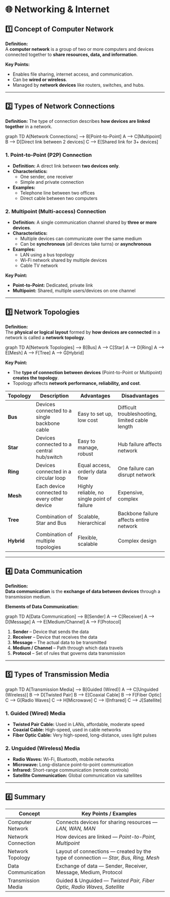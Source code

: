 # 🌐 Networking & Internet

## 1️⃣ Concept of Computer Network

**Definition:**  
A **computer network** is a group of two or more computers and devices connected together to **share resources, data, and information**.

**Key Points:**
- Enables file sharing, internet access, and communication.  
- Can be **wired or wireless**.  
- Managed by **network devices** like routers, switches, and hubs.

---

## 2️⃣ Types of Network Connections

**Definition:** The type of connection describes **how devices are linked together** in a network.  


graph TD
A[Network Connections] --> B[Point-to-Point]
A --> C[Multipoint]
B --> D[Direct link between 2 devices]
C --> E[Shared link for 3+ devices]

### **1. Point-to-Point (P2P) Connection**
- **Definition:** A direct link between **two devices only**.  
- **Characteristics:**  
  - One sender, one receiver  
  - Simple and private connection  
- **Examples:**  
  - Telephone line between two offices  
  - Direct cable between two computers  

### **2. Multipoint (Multi-access) Connection**
- **Definition:** A single communication channel shared by **three or more devices**.  
- **Characteristics:**  
  - Multiple devices can communicate over the same medium  
  - Can be **synchronous** (all devices take turns) or **asynchronous**  
- **Examples:**  
  - LAN using a bus topology  
  - Wi-Fi network shared by multiple devices  
  - Cable TV network  

**Key Point:**  
- **Point-to-Point:** Dedicated, private link  
- **Multipoint:** Shared, multiple users/devices on one channel  

---





## 3️⃣ Network Topologies

**Definition:**  
The **physical or logical layout** formed by **how devices are connected** in a network is called a **network topology**.



graph TD
A[Network Topologies] --> B[Bus]
A --> C[Star]
A --> D[Ring]
A --> E[Mesh]
A --> F[Tree]
A --> G[Hybrid]

**Key Point:**  
- The **type of connection between devices** (Point-to-Point or Multipoint) **creates the topology**.  
- Topology affects **network performance, reliability, and cost**.

| **Topology** | **Description** | **Advantages** | **Disadvantages** |
|--------------|----------------|----------------|-----------------|
| **Bus** | Devices connected to a single backbone cable | Easy to set up, low cost | Difficult troubleshooting, limited cable length |
| **Star** | Devices connected to a central hub/switch | Easy to manage, robust | Hub failure affects network |
| **Ring** | Devices connected in a circular loop | Equal access, orderly data flow | One failure can disrupt network |
| **Mesh** | Each device connected to every other device | Highly reliable, no single point of failure | Expensive, complex |
| **Tree** | Combination of Star and Bus | Scalable, hierarchical | Backbone failure affects entire network |
| **Hybrid** | Combination of multiple topologies | Flexible, scalable | Complex design |

---





## 4️⃣ Data Communication

**Definition:**  
**Data communication** is the **exchange of data between devices** through a transmission medium.

**Elements of Data Communication:**

graph TD
A[Data Communication] --> B[Sender]
A --> C[Receiver]
A --> D[Message]
A --> E[Medium/Channel]
A --> F[Protocol]

1. **Sender** – Device that sends the data  
2. **Receiver** – Device that receives the data  
3. **Message** – The actual data to be transmitted  
4. **Medium / Channel** – Path through which data travels  
5. **Protocol** – Set of rules that governs data transmission  

---

## 5️⃣ Types of Transmission Media


graph TD
A[Transmission Media] --> B[Guided (Wired)]
A --> C[Unguided (Wireless)]
B --> D[Twisted Pair]
B --> E[Coaxial Cable]
B --> F[Fiber Optic]
C --> G[Radio Waves]
C --> H[Microwave]
C --> I[Infrared]
C --> J[Satellite]


### **1. Guided (Wired) Media**
- **Twisted Pair Cable:** Used in LANs, affordable, moderate speed  
- **Coaxial Cable:** High-speed, used in cable networks  
- **Fiber Optic Cable:** Very high-speed, long-distance, uses light pulses  

### **2. Unguided (Wireless) Media**
- **Radio Waves:** Wi-Fi, Bluetooth, mobile networks  
- **Microwave:** Long-distance point-to-point communication  
- **Infrared:** Short-range communication (remote controls)  
- **Satellite Communication:** Global communication via satellites  

---

## 6️⃣ Summary

| **Concept** | **Key Points / Examples** |
|-------------|---------------------------|
| Computer Network | Connects devices for sharing resources — *LAN, WAN, MAN* |
| Network Connection | How devices are linked — *Point-to-Point, Multipoint* |
| Network Topology | Layout of connections — created by the type of connection — *Star, Bus, Ring, Mesh* |
| Data Communication | Exchange of data — Sender, Receiver, Message, Medium, Protocol |
| Transmission Media | Guided & Unguided — *Twisted Pair, Fiber Optic, Radio Waves, Satellite* |
